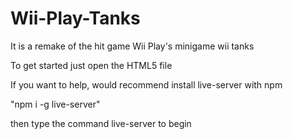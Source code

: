 # Wii-Play-Tanks

It is a remake of the hit game Wii Play's minigame wii tanks

To get started just open the HTML5 file

If you want to help, would recommend install live-server with npm

"npm i -g live-server"

then type the command live-server to begin

